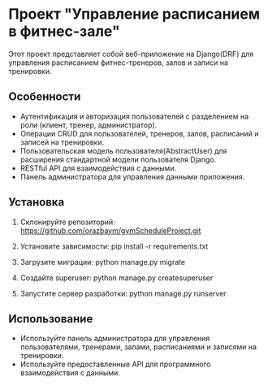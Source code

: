 # Проект "Управление расписанием в фитнес-зале"

Этот проект представляет собой веб-приложение на Django(DRF) для управления расписанием фитнес-тренеров, залов и записи на тренировки.

## Особенности

- Аутентификация и авторизация пользователей с разделением на роли (клиент, тренер, администратор).
- Операции CRUD для пользователей, тренеров, залов, расписаний и записей на тренировки.
- Пользовательская модель пользователя(AbstractUser) для расширения стандартной модели пользователя Django.
- RESTful API для взаимодействия с данными.
- Панель администратора для управления данными приложения.

## Установка

1. Склонируйте репозиторий:
   https://github.com/orazbaym/gymScheduleProject.git

3. Установите зависимости:
   pip install -r requirements.txt

4. Загрузите миграции:
   python manage.py migrate

5. Создайте superuser:
   python manage.py createsuperuser

6. Запустите сервер разработки:
   python manage.py runserver


## Использование

- Используйте панель администратора для управления пользователями, тренерами, залами, расписаниями и записями на тренировки.
- Используйте предоставленные API для программного взаимодействия с данными.





